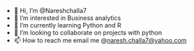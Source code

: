 - 👋 Hi, I’m @Nareshchalla7
- 👀 I’m interested in Business analytics 
- 🌱 I’m currently learning Python and R
- 💞️ I’m looking to collaborate on projects with python
- 📫 How to reach me email me @naresh.challa7@yahoo.com

<!---
Nareshchalla7/Nareshchalla7 is a ✨ special ✨ repository because its `README.md` (this file) appears on your GitHub profile.
You can click the Preview link to take a look at your changes.
--->
